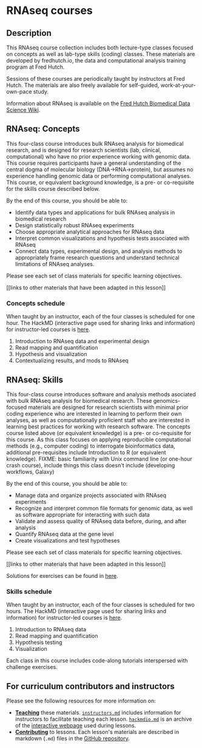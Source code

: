 # RNAseq courses

## Description

This RNAseq course collection includes both lecture-type classes focused on concepts
as well as lab-type skills (coding) classes.
These materials are developed by fredhutch.io, 
the data and computational analysis training program at Fred Hutch. 

Sessions of these courses are periodically taught by instructors at Fred Hutch. The materials are also freely available for self-guided, work-at-your-own-pace study.

Information about RNAseq is available on the [Fred Hutch Biomedical Data Science Wiki](FIXME).

## RNAseq: Concepts

This four-class course introduces bulk RNAseq analysis for biomedical research,
and is designed for research scientists (lab, clinical, computational) who have no prior experience working with genomic data.
This course requires participants have a general understanding of the central dogma of molecular biology (DNA->RNA->protein),
but assumes no experience handling genomic data or performing computational analyses.
This course, or equivalent background knowledge, 
is a pre- or co-requisite for the skills course described below.

By the end of this course,
you should be able to:
- Identify data types and applications for bulk RNAseq analysis in biomedical research
- Design statistically robust RNAseq experiments
- Choose appropriate analytical approaches for RNAseq data
- Interpret common visualizations and hypothesis tests associated with RNAseq
- Connect data types, experimental design, and analysis methods to appropriately frame research questions and understand technical limitations of RNAseq analyses.

Please see each set of class materials for specific learning objectives. 

[[links to other materials that have been adapted in this lesson]]

### Concepts schedule

When taught by an instructor,
each of the four classes is scheduled for one hour.
The HackMD (interactive page used for sharing links and information) for instructor-led courses is [here](FIXME).

1. Introduction to RNAseq data and experimental design
2. Read mapping and quantification
3. Hypothesis and visualization
4. Contextualizing results, and mods to RNAseq

## RNAseq: Skills

This four-class course introduces software and analysis methods asociated with bulk RNAseq analysis for biomedical research.
These genomics-focused materials are designed for research scientists with minimal prior coding experience who are interested in learning to perform their own analyses,
as well as computationally proficient staff who are interested in learning best practices for working with research software.
The concepts course listed above (or equivalent knowledge) is a pre- or co-requisite for this course.
As this class focuses on applying reproducible computational methods (e.g., computer coding) to interrogate bioinformatics data,
additional pre-requisites include Introduction to R (or equivalent knowledge). FIXME: basic familiarity with Unix command line (or one-hour crash course), include things this class doesn't include (developing workflows, Galaxy)

By the end of this course,
you should be able to:
- Manage data and organize projects associated with RNAseq experiments
- Recognize and interpret common file formats for genomic data, as well as software appropriate for interacting with such data
- Validate and assess quality of RNAseq data before, during, and after analysis
- Quantify RNAseq data at the gene level
- Create visualizations and test hypotheses

Please see each set of class materials for specific learning objectives. 

[[links to other materials that have been adapted in this lesson]]

Solutions for exercises can be found in [here](solutions/README.md).

### Skills schedule 

When taught by an instructor,
each of the four classes is scheduled for two hours.
The HackMD (interactive page used for sharing links and information) for instructor-led courses is [here](FIXME).

1. Introduction to RNAseq data
2. Read mapping and quantification
3. Hypothesis testing
4. Visualization

Each class in this course includes code-along tutorials interspersed with challenge exercises.

## For curriculum contributors and instructors

Please see the following resources for more information on:
- [**Teaching**](https://github.com/fredhutchio/instructors) these materials.
[`instructors.md`](instructors.md) includes information for instructors to facilitate teaching each lesson.
[`hackmdio.md`](hackio.md) is an archive of the [interactive webpage](https://hackmd.io) used during lessons.
- [**Contributing**](https://github.com/fredhutchio/curriculum_contribution) to lessons.
Each lesson's materials are described in markdown (`.md`) files
in the [GitHub repository](FIXME).
